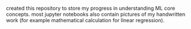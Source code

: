 created this repository to store my progress in understanding ML core concepts.
most jupyter notebooks also contain pictures of my handwritten work (for example mathematical calculation for linear regression).
